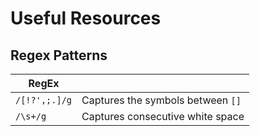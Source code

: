 # Useful Resources

## Regex Patterns

| RegEx         |                                   |
| ------------- | --------------------------------- |
| `/[!?',;.]/g` | Captures the symbols between `[]` |
| `/\s+/g`      | Captures consecutive white space  |
